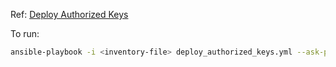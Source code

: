 
Ref: [Deploy Authorized Keys](https://medium.com/@visualskyrim/ansible-playbook-deploy-the-public-key-to-remote-hosts-da3f3b4b5481)

To run:

```bash
ansible-playbook -i <inventory-file> deploy_authorized_keys.yml --ask-pass --extra-vars='pubkey="<pubkey>"'
```

